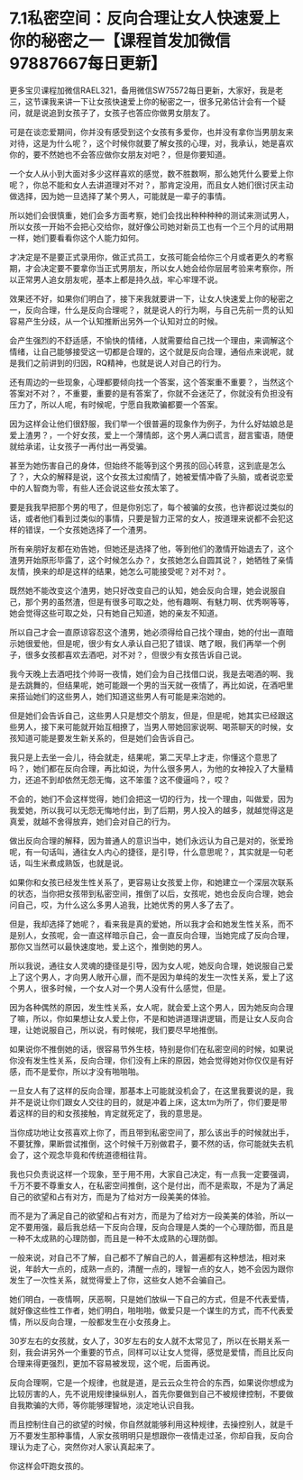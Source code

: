 # 7.1私密空间：反向合理让女人快速爱上你的秘密之一【课程首发加微信97887667每日更新】

更多宝贝课程加微信RAEL321，备用微信SW75572每日更新，大家好，我是老三，这节课我来讲一下让女孩快速爱上你的秘密之一，很多兄弟估计会有一个疑问，就是说追到女孩子了，女孩子也答应你做男女朋友了。

可是在谈恋爱期间，你并没有感受到这个女孩有多爱你，也并没有拿你当男朋友来对待，这是为什么呢？，这个时候你就要了解女孩的心理，对，我承认，她是喜欢你的，要不然她也不会答应做你女朋友对吧？，但是你要知道。

一个女人从小到大面对多少这样喜欢的感觉，数不胜数啊，那么她凭什么要爱上你呢？，你总不能和女人去讲道理对不对？，那肯定没用，而且女人她们很讨厌主动做选择，因为她一旦选择了某个男人，可能就是一辈子的事情。

所以她们会很慎重，她们会多方面考察，她们会找出种种种种的测试来测试男人，所以女孩一开始不会把心交给你，就好像公司她对新员工也有一个三个月的试用期一样，她们要看看你这个人能力如何。

才决定是不是要正式录用你，做正式员工，女孩可能会给你三个月或者更久的考察期，才会决定要不要拿你当正式男朋友，所以女人她会给你层层考验来考察你，所以正常男人追女朋友呢，基本上都是持久战，牢心牢理不说。

效果还不好，如果你们明白了，接下来我就要讲一下，让女人快速爱上你的秘密之一，反向合理，什么是反向合理呢？，就是说人的行为啊，与自己先前一贯的认知容易产生分歧，从一个认知推断出另外一个认知对立的时候。

会产生强烈的不舒适感，不愉快的情绪，人就需要给自己找一个理由，来调解这个情绪，让自己能够接受这一切都是合理的，这个就是反向合理，通俗点来说呢，就是我们之前讲到的归因，RQ精神，也就是说人对自己的行为。

还有周边的一些现象，心理都要倾向找一个答案，这个答案重不重要？，当然这个答案对不对？，不重要，重要的是有答案了，你就不会迷茫了，你就没有负担没有压力了，所以人呢，有时候呢，宁愿自我欺骗都要一个答案。

因为这样会让他们很舒服，我们举一个很普遍的现象作为例子，为什么好姑娘总是爱上渣男？，一个好女孩，爱上一个薄情郎，这个男人满口谎言，甜言蜜语，随便就给承诺，让女孩子一再付出一再受骗。

甚至为她伤害自己的身体，但始终不能等到这个男孩的回心转意，这到底是怎么了？，大众的解释是说，这个女孩太过痴情了，她被爱情冲昏了头脑，或者说恋爱中的人智商为零，有些人还会说这些女孩太笨了。

要是我我早把那个男的甩了，但是你别忘了，每个被骗的女孩，也许都说过类似的话，或者他们看到过类似的事情，只要是智力正常的女人，按道理来说都不会犯这样的错误，一个女孩她选择了一个渣男。

所有亲朋好友都在劝告她，但她还是选择了他，等到他们的激情开始退去了，这个渣男开始原形毕露了，这个时候怎么办？，女孩她怎么自圆其说？，她牺牲了亲情友情，换来的却是这样的结果，她怎么可能接受呢？对不对？。

既然她不能改变这个渣男，她只好改变自己的认知，她会反向合理，她会说服自己，那个男的虽然渣，但是有很多可取之处，他有趣啊、有魅力啊、优秀啊等等，她会觉得这些可取之处，只有她自己知道，她的亲友不知道。

所以自己才会一直原谅容忍这个渣男，她必须得给自己找个理由，她的付出一直暗示她很爱他，但是呢，很少有女人承认自己犯了错误、瞎了眼，我们再举一个例子，很多女孩都喜欢去酒吧，对不对？，但很少有女孩告诉自己说。

我今天晚上去酒吧找个帅哥一夜情，她们会为自己找借口说，我是去喝酒的啊、我是去跳舞的，但结果呢，她可能跟一个男的当天就一夜情了，再比如说，在酒吧里来搭讪她们的这些男人，她们知道这些男人有可能是来泡她的。

但是她们会告诉自己，这些男人只是想交个朋友，但是，但是呢，她其实已经跟这些男人，接下来可能就开始互相撩了，当男人带她回家说啊、喝茶聊天的时候，女孩知道可能是要发生新关系的，但是她们会告诉自己。

我只是上去坐一会儿，待会就走，结果呢，第二天早上才走，你懂这个意思了吗？，她们都在反向合理，再比如说，为什么很多男人，为他的女神投入了大量精力，还追不到却依然无怨无悔，这不笨蛋？这不傻逼吗？，哎？

不会的，她们不会这样觉得，她们会把这一切的行为，找一个理由，叫做爱，因为我爱她，所以我可以无怨无悔地付出，到了后期，男人投入的越多，就越觉得这是真爱，就越不舍得放弃，她们会对自己的行为。

做出反向合理的解释，因为普通人的意识当中，她们永远认为自己是对的，张爱玲呢，有一句话叫，通往女人内心的捷径，是引导，什么意思呢？，其实就是一句老话，叫生米煮成熟饭，也就是说。

如果你和女孩已经发生性关系了，更容易让女孩爱上你，和她建立一个深层次联系的状态，当你把女孩带到私密空间，推倒了以后，女孩呢，她也会反向合理，她会问自己，哎，为什么这么多男人追我，比她优秀的男人多了去了。

但是，我却选择了她呢？，看来我是真的爱她，所以我才会和她发生性关系，而不是别人，女孩呢，会一直这样暗示自己，会一直反向合理，当她完成了反向合理，那你又当然可以最快速度地，爱上这个，推倒她的男人。

所以我说，通往女人灵魂的捷径是引导，因为女人呢，她反向合理，她说服自己爱上了这个男人，才向男人敞开心扉，而不是因为单纯的发生一次性关系，爱上了这个男人，很多时候，一个女人对一个男人没有什么感觉，但是。

因为各种偶然的原因，发生性关系，女人呢，就会爱上这个男人，因为她反向合理了嘛，所以，你如果想让女人爱上你，不是和她讲道理讲逻辑，而是让女人反向合理，让她说服自己，所以说，有时候呢，我们要尽早地推倒。

如果说你不推倒她的话，很容易节外生枝，特别是你们在私密空间的时候，如果说你没有发生性关系，反向合理，你们没有上床的原因，她会觉得她对你仅仅是有好感，而不是爱你，所以才没有啪啪啪。

一旦女人有了这样的反向合理，那基本上可能就没机会了，在这里我要说的是，我并不是说让你们跟女人交往的目的，就是冲着上床，这太tm为所了，你们要是带着这样的目的和女孩接触，肯定就死定了，我的意思是。

当你成功地让女孩喜欢上你了，而且带到私密空间了，那么该出手的时候就出手，不要犹豫，果断尝试推倒，这个时候千万别做君子，要不然的话，你可能就失去机会了，这个观念毕竟和传统道德相往背。

我也只负责说这样一个现象，至于用不用，大家自己决定，有一点我一定要强调，千万不要不尊重女人，在私密空间推倒，这个是付出，而不是索取，不是为了满足自己的欲望和占有对方，而是为了给对方一段美美的体验。

而不是为了满足自己的欲望和占有对方，而是为了给对方一段美美的体验，所以一定不要用强，最后我总结一下反向合理，反向合理是人类的一个心理防御，而且是一种不太成熟的心理防御，而且是一种不太成熟的心理防御。

一般来说，对自己不了解，自己都不了解自己的人，普遍都有这种想法，相对来说，年龄大一点的，成熟一点的，清醒一点的，理智一点的女人，她不会因为跟你发生了一次性关系，就觉得爱上了你，这些女人她不会骗自己。

她们明白，一夜情啊，厌恶啊，只是她们放纵一下自己的方式，但是不代表爱情，就好像这些性工作者，她们明白，啪啪啪，做爱只是一个谋生的方式，而不代表爱情，所以反向合理，一般都发生在小女孩身上。

30岁左右的女孩就，女人了，30岁左右的女人就不太常见了，所以在长期关系一刻，我会讲另外一个重要的节点，同样可以让女人觉得，感觉是爱情，而且比反向合理来得更强烈，更加不容易被发现，这个呢，后面再说。

反向合理啊，它是一个规律，也就是道，是云云众生符合的东西，如果说你想成为比较厉害的人，先不说用规律操纵别人，首先你要做到自己不被规律控制，不要做自我欺骗的大师，等你能够理智地，淡定地认识自我。

而且控制住自己的欲望的时候，你自然就能够利用这种规律，去操控别人，就是千万不要发生那种事情，人家女孩明明只是想跟你一夜情走过圣，你却自我，反向合理认为走了心，突然你对人家认真起来了。

你这样会吓跑女孩的。